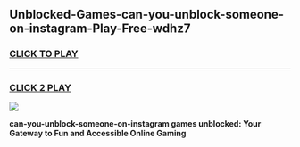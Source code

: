 
## Unblocked-Games-can-you-unblock-someone-on-instagram-Play-Free-wdhz7
<h3>
<a href="https://premium76.site?title=can-you-unblock-someone-on-instagram&ref=20M">CLICK TO PLAY</a></h3>
<hr>

<h3>
<a href="https://premium76.site?title=can-you-unblock-someone-on-instagram&ref=20M">CLICK 2 PLAY</a>
  
</h3>

<a href="https://premium76.site?title=can-you-unblock-someone-on-instagram&ref=19M"><img src="https://clearcache.store/games.png"></a>


**can-you-unblock-someone-on-instagram games unblocked: Your Gateway to Fun and Accessible Online Gaming**
